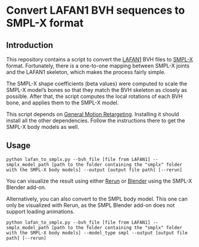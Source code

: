 # Convert LAFAN1 BVH sequences to SMPL-X format

## Introduction

This repository contains a script to convert the [LAFAN1](https://github.com/ubisoft/ubisoft-laforge-animation-dataset) BVH files to [SMPL-X](https://smpl-x.is.tue.mpg.de/) format. Fortunately, there is a one-to-one mapping between SMPL-X joints and the LAFAN1 skeleton, which makes the process fairly simple.

The SMPL-X shape coefficients (beta values) were computed to scale the SMPL-X model’s bones so that they match the BVH skeleton as closely as possible. After that, the script computes the local rotations of each BVH bone, and applies them to the SMPL-X model.

This script depends on [General Motion Retargeting](https://github.com/YanjieZe/GMR). Installing it should install all the other dependencies. Follow the instructions there to get the SMPL-X body models as well.

## Usage

```
python lafan_to_smplx.py --bvh_file [file from LAFAN1] --smplx_model_path [path to the folder containing the "smplx" folder with the SMPL-X body models] --output [output file path] [--rerun]
```

You can visualize the result using either [Rerun](https://rerun.io/) or [Blender](https://www.blender.org/) using the SMPL-X Blender add-on.

Alternatively, you can also convert to the SMPL body model. This one can only be visualized with Rerun, as the SMPL Blender add-on does not support loading animations.

```
python lafan_to_smplx.py --bvh_file [file from LAFAN1] --smplx_model_path [path to the folder containing the "smplx" folder with the SMPL-X body models] --model_type smpl --output [output file path] [--rerun]
```
